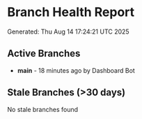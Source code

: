 # Branch Health Report
Generated: Thu Aug 14 17:24:21 UTC 2025

## Active Branches
- **main** - 18 minutes ago by Dashboard Bot

## Stale Branches (>30 days)
No stale branches found
